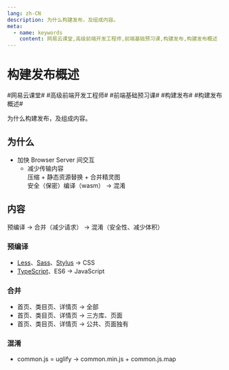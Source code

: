 ```yaml
---
lang: zh-CN
description: 为什么构建发布，及组成内容。
meta:
  - name: keywords
    content: 网易云课堂,高级前端开发工程师,前端基础预习课,构建发布,构建发布概述
---
```


# 构建发布概述

\#网易云课堂#
\#高级前端开发工程师#
\#前端基础预习课#
\#构建发布#
\#构建发布概述#

为什么构建发布，及组成内容。

## 为什么

* 加快 Browser Server 间交互
  * 减少传输内容  
    压缩 + 静态资源替换 + 合并精灵图  
    安全（保密）编译（wasm） -> 混淆

## 内容

预编译 -> 合并（减少请求） -> 混淆（安全性、减少体积）

### 预编译

* [Less](http://lesscss.org/)、[Sass](https://sass-lang.com/)、[Stylus](https://www.stylus.com/) -> CSS
* [TypeScript](https://www.typescriptlang.org/)、ES6 -> JavaScript

### 合并

* 首页、类目页、详情页 -> 全部
* 首页、类目页、详情页 -> 三方库、页面
* 首页、类目页、详情页 -> 公共、页面独有

### 混淆

* common.js = uglify -> common.min.js + common.js.map